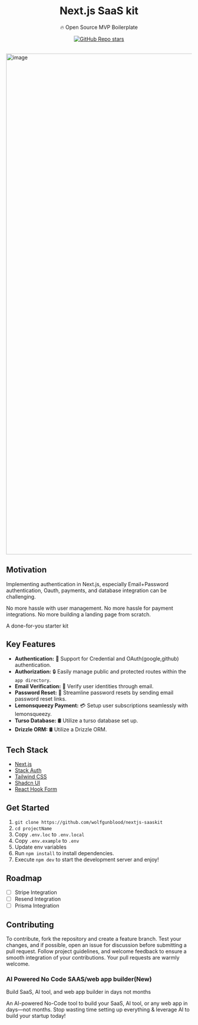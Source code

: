 <div align="center">

<h1>Next.js SaaS kit</h1>
<p>🔥 Open Source MVP Boilerplate</p>

[![GitHub Repo stars](https://img.shields.io/github/stars/wolfgunblood/nextjs-saaskit)](https://github.com/wolfgunblood/nextjs-saaskit)

</div>
<br />
<!-- 
![](https://img.shields.io/badge/contributors-1-white)
![](https://img.shields.io/badge/commits-20-white)
![](https://img.shields.io/badge/test%20coverage-96%25-brightgreen)
![](https://img.shields.io/badge/open%20source-true-brightgree) -->

<img width="1359" alt="image" src="https://utfs.io/f/6065a913-376e-43a3-a59d-519c358e737f-8pkbvt.png">

## Motivation

Implementing authentication in Next.js, especially Email+Password authentication, Oauth, payments, and database integration can be challenging.

No more hassle with user management. No more hassle for payment integrations. No more building a landing page from scratch.

A done-for-you starter kit

## Key Features

- **Authentication:** 💼 Support for Credential and OAuth(google,github) authentication.
- **Authorization:** 🔒 Easily manage public and protected routes within the `app directory`.
- **Email Verification:** 📧 Verify user identities through email.
- **Password Reset:** 🔑 Streamline password resets by sending email password reset links.
- **Lemonsqueezy Payment:** 💳 Setup user subscriptions seamlessly with lemonsqueezy.
- **Turso Database:** 🛢️ Utilize a turso database set up.
- **Drizzle ORM:** 🛢️ Utilize a Drizzle ORM.

## Tech Stack

- [Next.js](https://nextjs.org)
- [Stack Auth](https://stack-auth.com/)
- [Tailwind CSS](https://tailwindcss.com)
- [Shadcn UI](https://ui.shadcn.com/)
- [React Hook Form](https://www.react-hook-form.com/)

## Get Started

1. `git clone https://github.com/wolfgunblood/nextjs-saaskit`
2. `cd projectName`
3. Copy `.env.loc` to `.env.local`
4. Copy `.env.example` to `.env`
5. Update env variables
6. Run `npm install` to install dependencies.
7. Execute `npm dev` to start the development server and enjoy!

## Roadmap

- [ ] Stripe Integration
- [ ] Resend Integration
- [ ] Prisma Integration

## Contributing

To contribute, fork the repository and create a feature branch. Test your changes, and if possible, open an issue for discussion before submitting a pull request. Follow project guidelines, and welcome feedback to ensure a smooth integration of your contributions. Your pull requests are warmly welcome.

### AI Powered No Code SAAS/web app builder(New)

Build SaaS, AI tool, and web app builder in days not months

An AI-powered No-Code tool to build your SaaS, AI tool, or any web app in days—not months. Stop wasting time setting up everything & leverage AI to build your startup today!
